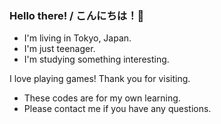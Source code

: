### Hello there! / こんにちは！👋

- I'm living in Tokyo, Japan.
- I'm just teenager.
- I'm studying something interesting.

I love playing games! Thank you for visiting.

* These codes are for my own learning.
* Please contact me if you have any questions.

<!--
**miyasoku/miyasoku** is a ✨ _special_ ✨ repository because its `README.md` (this file) appears on your GitHub profile.
-->
